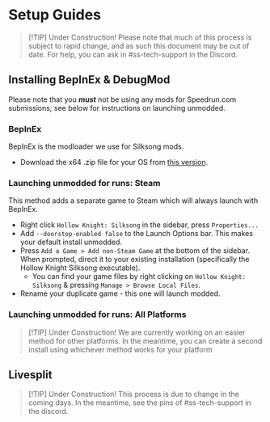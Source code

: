 # Setup Guides

> [!TIP] Under Construction!
> Please note that much of this process is subject to rapid change, and as such this document may be out of date. For help, you can ask in #ss-tech-support in the Discord.

## Installing BepInEx & DebugMod

Please note that you _**must**_ not be using any mods for Speedrun.com submissions; see below for instructions on launching unmodded.

### BepInEx

BepInEx is the modloader we use for Silksong mods.

- Download the x64 .zip file for your OS from [this version](https://github.com/BepInEx/BepInEx/releases/tag/v5.4.23.3).

### Launching unmodded for runs: Steam

This method adds a separate game to Steam which will always launch with BepInEx.

- Right click `Hollow Knight: Silksong` in the sidebar, press `Properties...`
- Add `--doorstop-enabled false` to the Launch Options bar. This makes your default install unmodded.
- Press `Add a Game > Add non-Steam Game` at the bottom of the sidebar. When prompted, direct it to your existing installation (specifically the Hollow Knight Silksong executable).
  - You can find your game files by right clicking on `Hollow Knight: Silksong` & pressing `Manage > Browse Local Files`.
- Rename your duplicate game - this one will launch modded.

### Launching unmodded for runs: All Platforms

> [!TIP] Under Construction!
> We are currently working on an easier method for other platforms. In the meantime, you can create a second install using whichever method works for your platform 

## Livesplit

> [!TIP] Under Construction!
> This process is due to change in the coming days. In the meantime, see the pins of #ss-tech-support in the discord.
